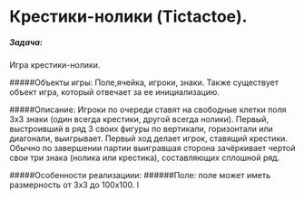 Крестики-нолики (Tictactoe).
=========

##### Задача: 
Игра крестики-нолики.

#####Объекты игры: 
Поле,ячейка, игроки, знаки. Также существует объект игра, который отвечает за ее инициализацию.

#####Описание:
Игроки по очереди ставят на свободные клетки поля 3х3 знаки (один всегда крестики, другой всегда нолики). 
Первый, выстроивший в ряд 3 своих фигуры по вертикали, горизонтали или диагонали, выигрывает. 
Первый ход делает игрок, ставящий крестики. 
Обычно по завершении партии выигравшая сторона зачёркивает чертой свои три знака (нолика или крестика), 
составляющих сплошной ряд.

#####Особенности реализациии:
######Поле: поле может иметь размерность от 3х3 до 100х100.
l
